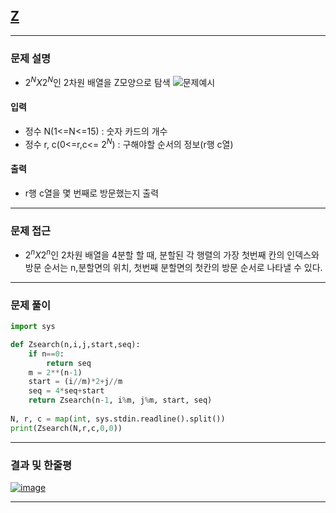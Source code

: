 
## [Z](https://www.acmicpc.net/problem/1074)
---

### 문제 설명
- $2^N X 2^N$인 2차원 배열을 Z모양으로 탐색
![문제예시](https://upload.acmicpc.net/adc7cfae-e84d-4d5c-af8e-ee011f8fff8f/-/preview/)

#### 입력
- 정수 N(1<=N<=15) : 숫자 카드의 개수
- 정수 r, c(0<=r,c<= $2^N$) : 구해야할 순서의 정보(r행 c열)
#### 출력
- r행 c열을 몇 번째로 방문했는지 출력
---

### 문제 접근
- $2^nX2^n$인 2차원 배열을 4분할 할 때, 분할된 각 행렬의 가장 첫번째 칸의 인덱스와 방문 순서는 n,분할면의 위치, 첫번째 분할면의 첫칸의 방문 순서로 나타낼 수 있다.

---

### 문제 풀이
``` Python
import sys

def Zsearch(n,i,j,start,seq):
    if n==0:
        return seq
    m = 2**(n-1)
    start = (i//m)*2+j//m
    seq = 4*seq+start
    return Zsearch(n-1, i%m, j%m, start, seq)
    
N, r, c = map(int, sys.stdin.readline().split())
print(Zsearch(N,r,c,0,0))
```
---

### 결과 및 한줄평
[![image](https://user-images.githubusercontent.com/54929223/148625808-7c8a06ae-2622-4cea-9df7-77387f66f2e7.png)](https://www.acmicpc.net/source/37235634)

---